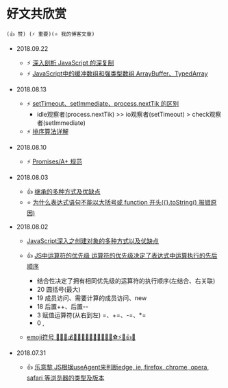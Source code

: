 # 好文共欣赏
    (👍 赞) (⚡ 重要)(⭐ 我的博客文章)

- 2018.09.22
    - ⚡ [深入剖析 JavaScript 的深复制](http://jerryzou.com/posts/dive-into-deep-clone-in-javascript/)
    - ⚡ [JavaScript中的缓冲数组和强类型数组 ArrayBuffer、TypedArray](https://zhuanlan.zhihu.com/p/30938992)

- 2018.08.13
    - ⚡ [setTimeout、setImmediate、process.nextTik 的区别](https://www.cnblogs.com/onepixel/articles/7605465.html)
        - idle观察者(process.nextTik) >> io观察者(setTimeout) > check观察者(setImmediate)
    - ⚡ [排序算法详解](https://www.cnblogs.com/onepixel/articles/7674659.html)

- 2018.08.10
    - ⚡ [Promises/A+ 规范](https://promisesaplus.com)

- 2018.08.03
    - 👍 [继承的多种方式及优缺点](https://github.com/mqyqingfeng/Blog/issues/16)
    - ⭐ [为什么表达式语句不能以大括号或 function 开头({}.toString() 报错原因)](./mypost/2018/08/03/why-expression-cannot-start-with-function-or-curly-braces.md)


- 2018.08.02
    - [JavaScript深入之创建对象的多种方式以及优缺点](https://github.com/mqyqingfeng/Blog/issues/15#issue-227556285)
    - 👍 [JS中运算符的优先级 运算符的优先级决定了表达式中运算执行的先后顺序](https://developer.mozilla.org/zh-CN/docs/Web/JavaScript/Reference/Operators/Operator_Precedence)
        - 结合性决定了拥有相同优先级的运算符的执行顺序(左结合、右关联)
        - 20 圆括号(最大)
        - 19 成员访问、需要计算的成员访问、new
        - 18 后置++、后置--
        - 3 赋值运算符(从右到左) =、+=、-=、*=
        - 0 ,

    - [emoji符号 🌹🍀🍎💰📱🌙🍁🍂🍃🌷💎🔪🔫🏀⚽⚡👄👍🔥](http://www.fhdq.net/emoji.html)

- 2018.07.31
    - 👍 [乐意黎 JS根据useAgent来判断edge, ie, firefox, chrome, opera, safari 等浏览器的类型及版本](https://blog.csdn.net/aerchi/article/details/51697592)

